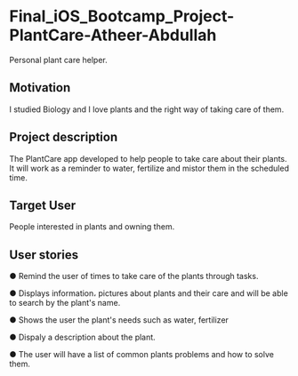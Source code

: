 # Final_iOS_Bootcamp_Project-PlantCare-Atheer-Abdullah
Personal plant care helper.

## Motivation
I studied Biology and I love plants and the right way of taking care of them. 



## Project description
The PlantCare app developed to help people to take care about their plants. 
It will work as a reminder to water, fertilize and mistor them in the scheduled time.

## Target User
People interested in plants and owning them.


## User stories

●  Remind the user of times to take care of the plants through tasks.

● Displays information، pictures about plants and their care and will be able to search by the plant's name.

● Shows the user the plant's needs such as water, fertilizer

● Dispaly a description about the plant.

● The user will have a list of common plants problems and how to solve them.


